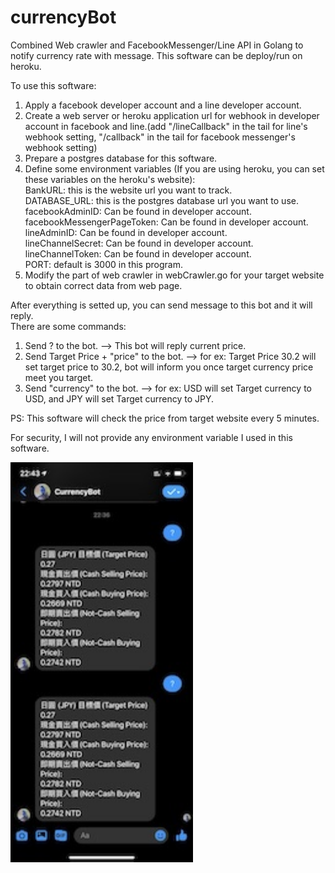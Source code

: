 # currencyBot
Combined Web crawler and FacebookMessenger/Line API in Golang to notify currency rate with message. This software can be deploy/run on heroku.

To use this software:
1. Apply a facebook developer account and a line developer account.
2. Create a web server or heroku application url for webhook in developer account in facebook and line.(add "/lineCallback" in the tail for line's webhook setting, "/callback" in the tail for facebook messenger's webhook setting)
3. Prepare a postgres database for this software.
4. Define some environment variables (If you are using heroku, you can set these variables on the heroku's website):  
    BankURL: this is the website url you want to track.  
    DATABASE_URL: this is the postgres database url you want to use.  
    facebookAdminID: Can be found in developer account.  
    facebookMessengerPageToken: Can be found in developer account.  
    lineAdminID: Can be found in developer account.  
    lineChannelSecret: Can be found in developer account.  
    lineChannelToken: Can be found in developer account.  
    PORT: default is 3000 in this program.  
5. Modify the part of web crawler in webCrawler.go for your target website to obtain correct data from web page.  
  
After everything is setted up, you can send message to this bot and it will reply.  
There are some commands:  
1. Send ? to the bot. --> This bot will reply current price.  
2. Send Target Price + "price" to the bot. --> for ex: Target Price 30.2 will set target price to 30.2, bot will inform you once target currency price meet you target.  
3. Send "currency" to the bot. --> for ex: USD will set Target currency to USD, and JPY will set Target currency to JPY.  
  
PS: This software will check the price from target website every 5 minutes.  
  
For security, I will not provide any environment variable I used in this software.  

<img src="/IMG_1978.jpg" width="292" height="640">

